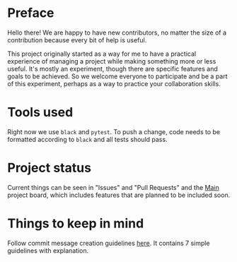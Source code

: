 # Preface
Hello there! We are happy to have new contributors, no matter the size of a contribution because every bit of help is useful.

This project originally started as a way for me to have a practical experience of managing a project while making something more or less useful. It's mostly an experiment, though there are specific features and goals to be achieved. So we welcome everyone to participate and be a part of this experiment, perhaps as a way to practice your collaboration skills.

# Tools used
Right now we use `black` and `pytest`. To push a change, code needs to be formatted according to `black` and all tests should pass.

# Project status
Current things can be seen in "Issues" and "Pull Requests" and the [Main](https://github.com/3starblaze/cellular-automata/projects/2) project board, which includes features that are planned to be included soon.

# Things to keep in mind
Follow commit message creation guidelines [here](https://chris.beams.io/posts/git-commit/). It contains 7 simple guidelines with explanation.
